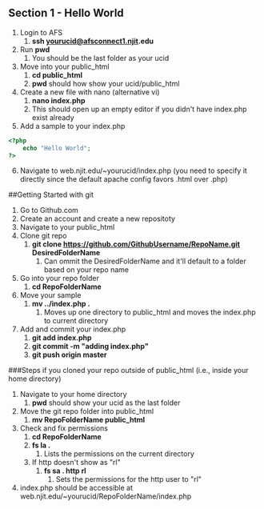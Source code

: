 <h2>Section 1 - Hello World</h2>

1. Login to AFS
	1. __ssh yourucid@afsconnect1.njit.edu__
2. Run __pwd__
	1. You should be the last folder as your ucid
3. Move into your public_html
	1. __cd public_html__
	2. __pwd__ should how show your ucid/public_html
4. Create a new file with nano (alternative vi)
	1. __nano index.php__
	2. This should open up an empty editor if you didn't have index.php exist already
5. Add a sample to your index.php
```php
<?php
	echo "Hello World";
?>
```
6. Navigate to web.njit.edu/~yourucid/index.php (you need to specify it directly since the default apache config favors .html over .php)


##Getting Started with git
1. Go to Github.com
2. Create an account and create a new repositoty
3. Navigate to your public_html
4. Clone git repo
	1. __git clone https://github.com/GithubUsername/RepoName.git DesiredFolderName__
		1. Can ommit the DesiredFolderName and it'll default to a folder based on your repo name
5. Go into your repo folder
	1. __cd RepoFolderName__
6. Move your sample
	1. __mv ../index.php .__
		1. Moves up one directory to public_html and moves the index.php to current directory
7. Add and commit your index.php
	1. __git add index.php__
	2. __git commit -m "adding index.php"__
	3. __git push origin master__


###Steps if you cloned your repo outside of public_html (i.e., inside your home directory)
1. Navigate to your home directory
	1. __pwd__ should show your ucid as the last folder
2. Move the git repo folder into public_html
	1. __mv RepoFolderName public_html__
3. Check and fix permissions
	1. __cd RepoFolderName__
	2. __fs la .__
		1. Lists the permissions on the current directory
	3. If http doesn't show as "rl"
		1. __fs sa . http rl__
			1. Sets the permissions for the http user to "rl"
4. index.php should be accessible at web.njit.edu/~yourucid/RepoFolderName/index.php
